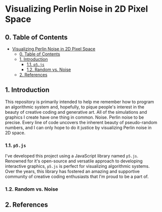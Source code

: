 # Visualizing Perlin Noise in 2D Pixel Space

## 0. Table of Contents
- [Visualizing Perlin Noise in 2D Pixel Space](#visualizing-perlin-noise-in-2d-pixel-space)
  - [0. Table of Contents](#0-table-of-contents)
  - [1. Introduction](#1-introduction)
    - [1.1. `p5.js`](#11-p5js)
    - [1.2. Random vs. Noise](#12-random-vs-noise)
  - [2. References](#2-references)

## 1. Introduction

This repository is primarily intended to help me remember how to program an algorithmic system and, hopefully, to pique people's interest in the beauty of creative coding and generative art. All of the simulations and graphics I create have one thing in common. Noise. Perlin noise to be precise. Every line of code uncovers the inherent beauty of pseudo-random numbers, and I can only hope to do it justice by visualizing Perlin noise in 2D space.

### 1.1. `p5.js`

I've developed this project using a JavaScript library named `p5.js`. Renowned for it's open-source and versatile approach to developing interactive graphics, `p5.js` is perfect for visualizing algorithmic systems. Over the years, this library has fostered an amazing and supportive community of creative coding enthusiasts that I'm proud to be a part of.

### 1.2. Random vs. Noise



## 2. References
